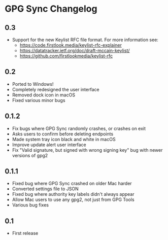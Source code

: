 # GPG Sync Changelog

## 0.3

* Support for the new Keylist RFC file format. For more information see:
  * https://code.firstlook.media/keylist-rfc-explainer
  * https://datatracker.ietf.org/doc/draft-mccain-keylist/
  * https://github.com/firstlookmedia/keylist-rfc

## 0.2

* Ported to Windows!
* Completely redesigned the user interface
* Removed dock icon in macOS
* Fixed various minor bugs

## 0.1.2

* Fix bugs where GPG Sync randomly crashes, or crashes on exit
* Asks users to confirm before deleting endpoints
* Made system tray icon black and white in macOS
* Improve update alert user interface
* Fix "Valid signature, but signed with wrong signing key" bug with newer versions of gpg2

## 0.1.1

* Fixed bug where GPG Sync crashed on older Mac harder
* Converted settings file to JSON
* Fixed bug where authority key labels didn't always appear
* Allow Mac users to use any gpg2, not just from GPG Tools
* Various bug fixes

## 0.1

* First release
